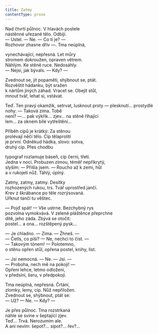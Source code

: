 ```yaml
---
title: Zatmy
contentType: prose
---
```


Nad čtvrtí půlnoc. V hlavách postele  
nástěnné uřezané tělo. Odbíjí.  
— Ustel. — Ne. — Co ti je? —  
Rozhovor zhasne dřív —. Tma neúplná,

vynechávající, nepřesná. Let můry  
stromem dokroužen, opraven větrem.  
Náhlým. Ke stěně ruce. Nedosáhly.  
— Nejsi, jak bývals. — Kdy? —

Zvednout se, jít popaměti, shýbnout se, ptát.  
Rozvěštit hádanku, být sražen  
k nártům jiných záhad. Vracet se. Obejít stůl,  
mnout tvář, lehat si, vstávat.

Teď. Ten pravý okamžik, setrvat, lusknout prsty — plesknutí… prostydlé nohy: — Taková zima. Tobě  
není? —… pak výkřik… zjev… na stěně říhající  
lem… za oknem bílé vytřeštění…

Příběh cípů je krátký: Za stěnou  
prolévají něčí tělo. Cíp tělaprolití  
je první. Odněkud hádka, slovo: sotva,  
druhý cíp. Přes chodbu

typograf rozlamuje báseň, cíp černi, třetí.  
Jedna v noci. Probuzen zimou, téměř nepřikrytý,  
slyším: — Přišla jsem. — Roucho až k zemi, hůl  
a v rukojeti nůž. Táhlý, úplný.

Zatmy, zatmy, zatmy. Desítky  
rozhozených rukou, trs. Tvář uprostřed jančí.  
Krev z škrábance po těle rozrýsovaná.  
Uřknut tančí tu věštec.

— Pojď spát! — Vše ustrne. Bezchybný rys  
pozvolna vymokvává. V zelené pláštěnce přeprchne  
dítě, jeho záda. Zbývá se otočit:  
postel… a ona… rozštěpený pysk…

— Je chladno. — Zima. — Žhneš. —  
— Četls, co píší? — Ne, nechci to číst. —  
— Takovým tónem! — Polotemno,  
o stěnu opřen stůl, opřena postel, knihy, list.

— Jsi nemocná. — Ne. — Jsi. —  
— Proboha, nech mě na pokoji! —  
Opřeni lehce, letmo odloženi,  
v předsíni, šeru, v předpokoji.

Tma neúplná, nepřesná. Črtání,  
zlomky, lemy, cíp. Nůž nepřiložen.  
Zvednout se, shýbnout, ptát se:  
— Už? — Ne. — Kdy? —

Je přes půlnoc. Tma rozstrkaná  
náhle se svine v šeptající zjev.  
Teď… Trvá. Nerozumím ale.  
A ani nevím: šepot?… sípot?… řev?…
